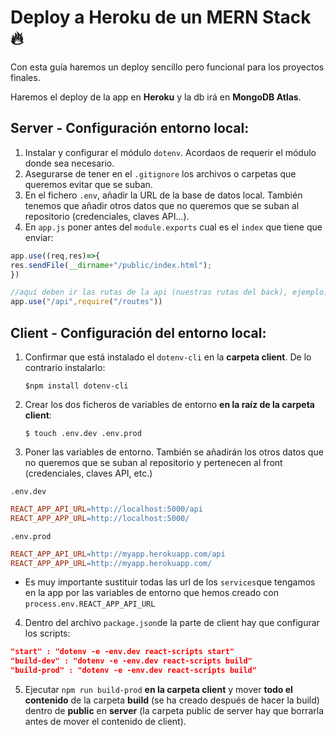 # Deploy a Heroku de un MERN Stack 🔥

Con esta guía haremos un deploy sencillo pero funcional para los proyectos finales.

Haremos el deploy de la app en **Heroku** y la db irá en **MongoDB Atlas**.

## Server - Configuración entorno local:

1. Instalar y configurar el módulo ​`dotenv​`. Acordaos de requerir el módulo donde sea necesario.
2. Asegurarse de tener en el `.gitignore` los archivos o carpetas que queremos evitar que se suban.
3. En el fichero `.env`, añadir la URL de la base de datos local. También tenemos que añadir otros datos que no queremos que se suban al repositorio (credenciales, claves API...).
4. En `app.js` poner antes del `module.exports` cual es el `index` que tiene que enviar:
```javascript
app.use((req,res)=>{
res.sendFile(__dirname+"/public/index.html");
})

//aquí deben ir las rutas de la api (nuestras rutas del back), ejemplo:
app.use("/api",require("/routes"))
```

## Client - Configuración del entorno local:

1. Confirmar que está instalado el `dotenv-cli` en la **carpeta client**. De lo contrario instalarlo:

    `$npm install dotenv-cli`

2. Crear los dos ficheros de variables de entorno **en la raíz de la carpeta client**:

   `$ touch .env.dev .env.prod`


3. Poner las variables de entorno. También se añadirán los otros datos que no queremos que se suban al repositorio y pertenecen al front (credenciales, claves API, etc.)

  `.env.dev` 

```mk
REACT_APP_API_URL=http://localhost:5000/api
REACT_APP_APP_URL=http://localhost:5000/
```

`.env.prod` 

```mk
REACT_APP_API_URL=http://myapp.herokuapp.com/api
REACT_APP_APP_URL=http://myapp.herokuapp.com/
```
- Es muy importante sustituir todas las url de los `services`que tengamos en la app por las variables de entorno que hemos creado con `process.env.REACT_APP_API_URL`

4. Dentro del archivo `package.json`de la parte de client hay que configurar los scripts:

```json
"start" : "dotenv -e -env.dev react-scripts start"
"build-dev" : "dotenv -e -env.dev react-scripts build"
"build-prod" : "dotenv -e -env.dev react-scripts build"
```

5. Ejecutar `npm run build-prod` **en la carpeta client** y mover **todo el contenido** de la carpeta **build** (se ha creado después de hacer la build) dentro de **public** en **server** (la carpeta public de server hay que borrarla antes de mover el contenido de client).
